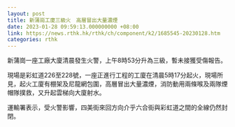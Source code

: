 ```yaml
---
layout: post
title: 新蒲崗工廈三級火　高層冒出大量濃煙
date: 2023-01-28 09:59:13.000000000 +08:00
link: https://news.rthk.hk/rthk/ch/component/k2/1685545-20230128.htm
categories: rthk
---
```


新蒲崗一座工廠大廈清晨發生火警，上午8時53分升為三級，暫未接獲受傷報告。

現場是彩虹道226至228號，一座正進行工程的工廈在清晨5時17分起火，現場所見，起火工廈有棚架及尼龍網包圍，高層冒出大量濃煙，消防動用兩條喉及兩隊煙帽隊撲救，又升起雲梯向大廈射水。

運輸署表示，受火警影響，四美街來回方向介乎六合街與彩虹道之間的全線仍然封閉。
